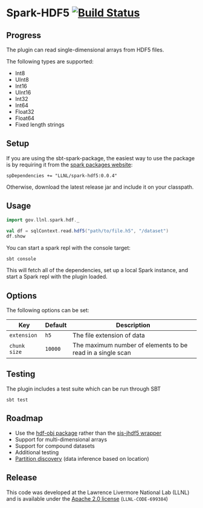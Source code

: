# Spark-HDF5 [![Build Status](https://travis-ci.org/LLNL/spark-hdf5.svg?branch=master)](https://travis-ci.org/LLNL/spark-hdf5)

## Progress
The plugin can read single-dimensional arrays from HDF5 files.

The following types are supported:
  * Int8
  * UInt8
  * Int16
  * UInt16
  * Int32
  * Int64
  * Float32
  * Float64
  * Fixed length strings

## Setup
If you are using the sbt-spark-package, the easiest way to use the package is by requiring it from the [spark packages website](https://spark-packages.org/package/LLNL/spark-hdf5):
```
spDependencies += "LLNL/spark-hdf5:0.0.4"
```
Otherwise, download the latest release jar and include it on your classpath. 

## Usage
```scala
import gov.llnl.spark.hdf._

val df = sqlContext.read.hdf5("path/to/file.h5", "/dataset")
df.show
```

You can start a spark repl with the console target:
```
sbt console
```
This will fetch all of the dependencies, set up a local Spark instance, and start a Spark repl with the plugin loaded.

## Options
The following options can be set:

Key          | Default | Description
-------------|---------|------------
`extension`  | `h5`    | The file extension of data
`chunk size` | `10000` | The maximum number of elements to be read in a single scan

## Testing
The plugin includes a test suite which can be run through SBT
```
sbt test
```

## Roadmap
  * Use the [hdf-obj package](https://www.hdfgroup.org/products/java/hdf-object/) rather than the [sis-jhdf5 wrapper](https://wiki-bsse.ethz.ch/pages/viewpage.action?pageId=26609113)
  * Support for multi-dimensional arrays
  * Support for compound datasets
  * Additional testing
  * [Partition discovery][2] (data inference based on location)

[1]: https://github.com/paulp/sbt-extras
[2]: http://spark.apache.org/docs/latest/sql-programming-guide.html#partition-discovery

## Release
This code was developed at the Lawrence Livermore National Lab (LLNL) and is available under the [Apache 2.0 license](LICENSE) (`LLNL-CODE-699384`)
